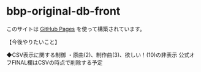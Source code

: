 # bbp-original-db-front

このサイトは [GitHub Pages](https://pages.github.com/) を使って構築されています。

【今後やりたいこと】

◆CSV表示に関する制御
・原曲(2)、制作曲(3)、欲しい！(10)の非表示
公式オフFINAL欄はCSVの時点で削除する予定

